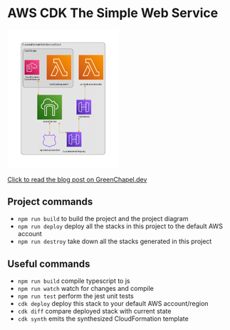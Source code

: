 # AWS CDK The Simple Web Service

[<img src="diagram.png" width="250"/>](image.png)

[Click to read the blog post on GreenChapel.dev](https://greenchapel.dev/2022/09/07/aws-cdk-api-gateway-custom-domain/)

## Project commands

* `npm run build`    to build the project and the project diagram
* `npm run deploy`   deploy all the stacks in this project to the default AWS account
* `npm run destroy`  take down all the stacks generated in this project

## Useful commands

* `npm run build`   compile typescript to js
* `npm run watch`   watch for changes and compile
* `npm run test`    perform the jest unit tests
* `cdk deploy`      deploy this stack to your default AWS account/region
* `cdk diff`        compare deployed stack with current state
* `cdk synth`       emits the synthesized CloudFormation template
